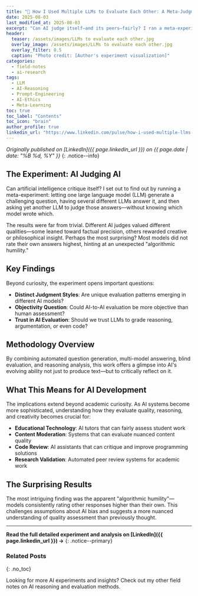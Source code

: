 ```yaml
---
title: "🧠 How I Used Multiple LLMs to Evaluate Each Other: A Meta-Judgment Experiment in AI Reasoning"
date: 2025-08-03
last_modified_at: 2025-08-03
excerpt: "Can AI judge itself—and its peers—fairly? I ran a meta-experiment where one AI wrote a challenging question, multiple AIs answered it, and another AI ranked the responses. The results revealed surprising judgment styles, unexpected fairness, and even a hint of algorithmic humility."
header:
  teaser: /assets/images/LLMs to evaluate each other.jpg
  overlay_image: /assets/images/LLMs to evaluate each other.jpg
  overlay_filter: 0.5
  caption: "Photo credit: [Author's experiment visualization]"
categories:
  - field-notes
  - ai-research
tags:
  - LLM
  - AI-Reasoning
  - Prompt-Engineering
  - AI-Ethics
  - Meta-Learning
toc: true
toc_label: "Contents"
toc_icon: "brain"
author_profile: true
linkedin_url: "https://www.linkedin.com/pulse/how-i-used-multiple-llms-evaluate-each-other-ai-reasoning-rashid-gkxwe/?trackingId=RILIgZyyNmTRi13EjUlFNg%3D%3D"
---
```


*Originally published on [LinkedIn]({{ page.linkedin_url }}) on {{ page.date | date: "%B %d, %Y" }}*
{: .notice--info}

## The Experiment: AI Judging AI

Can artificial intelligence critique itself? I set out to find out by running a meta-experiment: letting one large language model (LLM) generate a challenging question, having several different LLMs answer it, and then asking yet another LLM to judge those answers—without knowing which model wrote which.

The results were far from trivial. Different AI judges valued different qualities—some leaned toward factual precision, others rewarded creative or philosophical insight. Perhaps the most surprising? Most models did not rate their own answers highest, hinting at an unexpected "algorithmic humility."

## Key Findings

Beyond curiosity, the experiment opens important questions:

- **Distinct Judgment Styles**: Are unique evaluation patterns emerging in different AI models?
- **Objectivity Question**: Could AI-to-AI evaluation be more objective than human assessment?
- **Trust in AI Evaluation**: Should we trust LLMs to grade reasoning, argumentation, or even code?

## Methodology Overview

By combining automated question generation, multi-model answering, blind evaluation, and reasoning analysis, this work offers a glimpse into AI's evolving ability not just to produce text—but to critically reflect on it.

## What This Means for AI Development

The implications extend beyond academic curiosity. As AI systems become more sophisticated, understanding how they evaluate quality, reasoning, and creativity becomes crucial for:

- **Educational Technology**: AI tutors that can fairly assess student work
- **Content Moderation**: Systems that can evaluate nuanced content quality
- **Code Review**: AI assistants that can critique and improve programming solutions
- **Research Validation**: Automated peer review systems for academic work

## The Surprising Results

The most intriguing finding was the apparent "algorithmic humility"—models consistently rating other responses higher than their own. This challenges assumptions about AI bias and suggests a more nuanced understanding of quality assessment than previously thought.

---

**Read the full detailed experiment and analysis on [LinkedIn]({{ page.linkedin_url }}) →**
{: .notice--primary}

### Related Posts
{: .no_toc}

Looking for more AI experiments and insights? Check out my other field notes on AI reasoning and evaluation methods.
